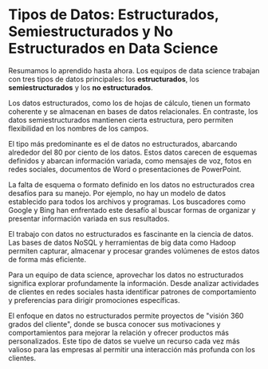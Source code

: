# Tipos de Datos: Estructurados, Semiestructurados y No Estructurados en Data Science

Resumamos lo aprendido hasta ahora. Los equipos de data science trabajan con tres tipos de datos principales: los **estructurados**, los **semiestructurados** y los **no estructurados**.

Los datos estructurados, como los de hojas de cálculo, tienen un formato coherente y se almacenan en bases de datos relacionales. En contraste, los datos semiestructurados mantienen cierta estructura, pero permiten flexibilidad en los nombres de los campos.

El tipo más predominante es el de datos no estructurados, abarcando alrededor del 80 por ciento de los datos. Estos datos carecen de esquemas definidos y abarcan información variada, como mensajes de voz, fotos en redes sociales, documentos de Word o presentaciones de PowerPoint.

La falta de esquema o formato definido en los datos no estructurados crea desafíos para su manejo. Por ejemplo, no hay un modelo de datos establecido para todos los archivos y programas. Los buscadores como Google y Bing han enfrentado este desafío al buscar formas de organizar y presentar información variada en sus resultados.

El trabajo con datos no estructurados es fascinante en la ciencia de datos. Las bases de datos NoSQL y herramientas de big data como Hadoop permiten capturar, almacenar y procesar grandes volúmenes de estos datos de forma más eficiente.

Para un equipo de data science, aprovechar los datos no estructurados significa explorar profundamente la información. Desde analizar actividades de clientes en redes sociales hasta identificar patrones de comportamiento y preferencias para dirigir promociones específicas.

El enfoque en datos no estructurados permite proyectos de "visión 360 grados del cliente", donde se busca conocer sus motivaciones y comportamientos para mejorar la relación y ofrecer productos más personalizados. Este tipo de datos se vuelve un recurso cada vez más valioso para las empresas al permitir una interacción más profunda con los clientes.

